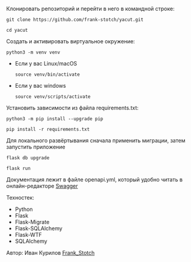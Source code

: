 Клонировать репозиторий и перейти в него в командной строке:

```
git clone https://github.com/frank-stotch/yacut.git
```

```
cd yacut
```

Cоздать и активировать виртуальное окружение:

```
python3 -m venv venv
```

* Если у вас Linux/macOS

    ```
    source venv/bin/activate
    ```

* Если у вас windows

    ```
    source venv/scripts/activate
    ```

Установить зависимости из файла requirements.txt:

```
python3 -m pip install --upgrade pip
```

```
pip install -r requirements.txt
```

Для локального развёртывания сначала применить миграции, затем запустить приложение
```
flask db upgrade
```

```
flask run
```

Документация лежит в файле openapi.yml, который удобно читать в онлайн-редакторе [Swagger](https://editor.swagger.io/?url=https://raw.githubusercontent.com/frank-stotch/yacut/refs/heads/master/openapi.yml?token=GHSAT0AAAAAAC5ME6BNVMDGM3AMLOYDHNOAZ45GYAA)

Техностек:
* Python
* Flask
* Flask-Migrate
* Flask-SQLAlchemy
* Flask-WTF
* SQLAlchemy

Автор: Иван Курилов [Frank_Stotch](https://github.com/frank-stotch)